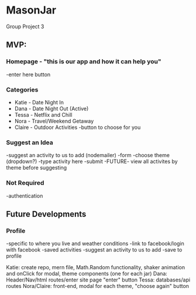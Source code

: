 # MasonJar
Group Project 3

## MVP:

### Homepage - "this is our app and how it can help you"
-enter here button

### Categories
- Katie - Date Night In
- Dana - Date Night Out (Active)
- Tessa - Netflix and Chill
- Nora - Travel/Weekend Getaway
- Claire - Outdoor Activities
-button to choose for you

### Suggest an Idea
-suggest an activity to us to add (nodemailer)
-form
  -choose theme (dropdown?)
  -type activity here
  -submit
-FUTURE- view all activites by theme before suggesting  

### Not Required
-authentication

## Future Developments
### Profile
-specific to where you live and weather conditions
-link to facebook/login with facebook
-saved activities
-suggest an activity to us to add
-save to profile


Katie: create repo, mern file, Math.Random functionality, shaker animation and onClick for modal, theme components (one for each jar)
Dana: Header/Nav/html routes/enter site page "enter" button
Tessa: databases/api routes
Nora/Claire: front-end, modal for each theme, "choose again" button


